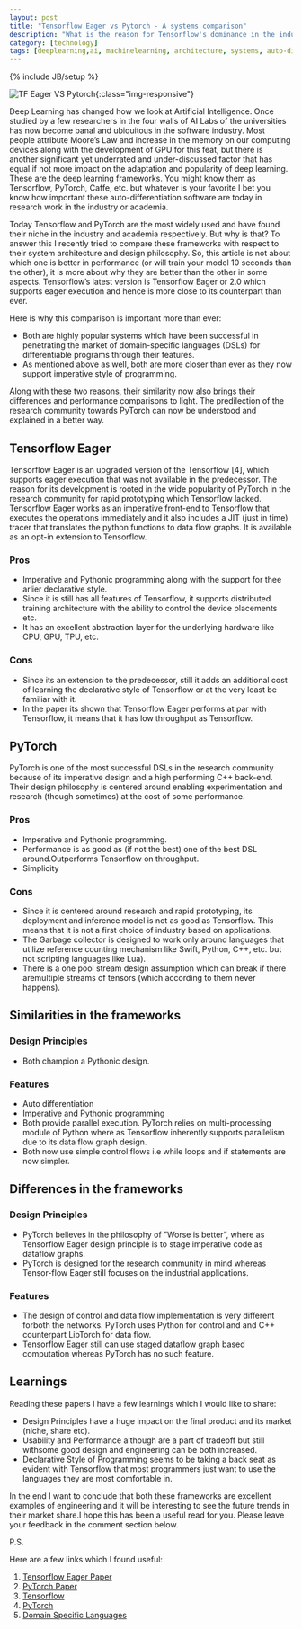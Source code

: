 ```yaml
---
layout: post
title: "Tensorflow Eager vs Pytorch - A systems comparison"
description: "What is the reason for Tensorflow's dominance in the industry while PyTorch's domination in the Research community"
category: [technology]
tags: [deeplearning,ai, machinelearning, architecture, systems, auto-differentiation frameworks,fromeworks, tensorflow, pytorch,technology]
---
```

{% include JB/setup %}

<style type="text/css">
  .img-responsive {
    width: 100%;
    float: center;
    padding-right: 15%;
  }
</style>


![TF Eager VS Pytorch](../../../../assets/images/TF_vs_Pytorch.jpg){:class="img-responsive"}

Deep Learning has changed how we look at Artificial Intelligence. Once studied by a few researchers in the four walls of AI Labs of the universities has now become banal and ubiquitous in the software industry. Most people attribute Moore’s Law and increase in the memory on our computing devices along with the development of GPU for this feat, but there is another significant yet underrated and under-discussed factor that has equal if not more impact on the adaptation and popularity of deep learning. These are the deep learning frameworks. You might know them as Tensorflow, PyTorch, Caffe, etc. but whatever is your favorite I bet you know how important these auto-differentiation software are today in research work in the industry or academia.

Today Tensorflow and PyTorch are the most widely used and have found their niche in the industry and academia respectively. But why is that? To answer this I recently tried to compare these frameworks with respect to their system architecture and design philosophy. So, this article is not about which one is better in performance (or will train your model 10 seconds than the other), it is more about why they are better than the other in some aspects. Tensorflow’s latest version is Tensorflow Eager or 2.0 which supports eager execution and hence is more close to its counterpart than ever.

Here is why this comparison is important more than ever:

* Both are highly popular systems which have been successful in penetrating the market of domain-specific languages (DSLs) for differentiable programs through their features.
* As mentioned above as well, both are more closer than ever as they now support imperative style of programming.

Along with these two reasons, their similarity now also brings their differences and performance comparisons to light. The predilection of the research community towards PyTorch can now be understood and explained in a better way.

## Tensorflow Eager

Tensorflow Eager is an upgraded version of the Tensorflow [4], which supports eager execution that was not available in the predecessor.  The reason for its development is rooted in the wide popularity of PyTorch in the research community for rapid prototyping which Tensorflow lacked.  Tensorflow Eager works as an imperative front-end to Tensorflow that executes the operations immediately and it also includes a JIT (just in time) tracer that translates the python functions to data flow graphs.  It is available as an opt-in extension to Tensorflow.

### Pros

* Imperative  and  Pythonic  programming  along  with  the  support  for  thee arlier declarative style.
* Since it is still has all features of Tensorflow, it supports distributed training architecture with the ability to control the device placements etc.
* It has an excellent abstraction layer for the underlying hardware like CPU, GPU, TPU, etc.

### Cons

* Since its an extension to the predecessor, still it adds an additional cost of learning the declarative style of Tensorflow or at the very least be familiar with it.
* In the paper its shown that Tensorflow Eager performs at par with Tensorflow, it means that it has low throughput as Tensorflow.

## PyTorch

PyTorch is one of the most successful DSLs in the research community because of  its  imperative  design  and  a  high  performing  C++  back-end.   Their  design philosophy is centered around enabling experimentation and research (though sometimes) at the cost of some performance.

### Pros

* Imperative and Pythonic programming.
* Performance is as good as (if not the best) one of the best DSL around.Outperforms Tensorflow on throughput.
* Simplicity

### Cons

* Since it is centered around research and rapid prototyping, its deployment and inference model is not as good as Tensorflow.  This means that it is not a first choice of industry based on applications.
* The  Garbage  collector  is  designed  to  work  only  around  languages  that utilize reference counting mechanism like Swift, Python, C++, etc.  but not scripting languages like Lua).
* There is a one pool stream design assumption which can break if there aremultiple streams of tensors (which according to them never happens).

## Similarities in the frameworks

### Design Principles

* Both champion a Pythonic design.

### Features

* Auto differentiation
* Imperative and Pythonic programming
* Both provide parallel execution.  PyTorch relies on multi-processing module of Python where as Tensorflow inherently supports parallelism due to its data flow graph design.
* Both now use simple control flows i.e while loops and if statements are now simpler.

## Differences in the frameworks

### Design Principles

* PyTorch believes in the philosophy of ”Worse is better”, where as Tensorflow Eager design principle is to stage imperative code as dataflow graphs.
* PyTorch is designed for the research community in mind whereas Tensor-flow Eager still focuses on the industrial applications.


### Features

* The design of control and data flow implementation is very different forboth the networks.  PyTorch uses Python for control and and C++ counterpart LibTorch for data flow.
* Tensorflow Eager still can use staged dataflow graph based computation whereas PyTorch has no such feature.

## Learnings

Reading these papers I have a few learnings which I would like to share:

* Design Principles have a huge impact on the final product and its market (niche, share etc).
* Usability and Performance although are a part of tradeoff but still withsome good design and engineering can be both increased.
* Declarative Style of Programming seems to be taking a back seat as evident with Tensorflow that most programmers just want to use the languages they are most comfortable in.

In  the  end  I  want  to  conclude  that  both  these  frameworks  are  excellent examples of engineering and it will be interesting to see the future trends in their market share.I hope this has been a useful read for you. Please leave your feedback in the comment section below. 

P.S.

Here are a few links which I found useful:

1. [Tensorflow Eager Paper](https://arxiv.org/abs/1903.01855)
2. [PyTorch Paper](https://papers.nips.cc/paper/9015-pytorch-an-imperative-style-high-performance-deep-learning-library)
3. [Tensorflow](https://tensorflow.org)
4. [PyTorch](https://pytorch.org/)
5. [Domain Specific Languages](https://dl.acm.org/doi/10.1145/242224.242477)
